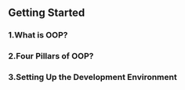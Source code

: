 ## Getting Started ##  
 
### 1.What is OOP? ###

### 2.Four Pillars of OOP? ###

### 3.Setting Up the Development Environment ###

